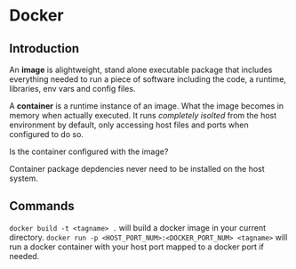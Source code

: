 # Docker

## Introduction

An **image** is  alightweight, stand alone executable package that includes everything
needed to run a piece of software including the code, a runtime, libraries, env vars
and config files.

A **container** is a runtime instance of an image. What the image becomes in memory
when actually executed. It runs *completely isolted* from the host environment by default,
only accessing host files and ports when configured to do so.

Is the container configured with the image?

Container package depdencies never need to be installed on the host system.


## Commands

`docker build -t <tagname> .` will build a docker image in your current directory.
`docker run -p <HOST_PORT_NUM>:<DOCKER_PORT_NUM> <tagname>` will run a docker container
with your host port mapped to a docker port if needed.
